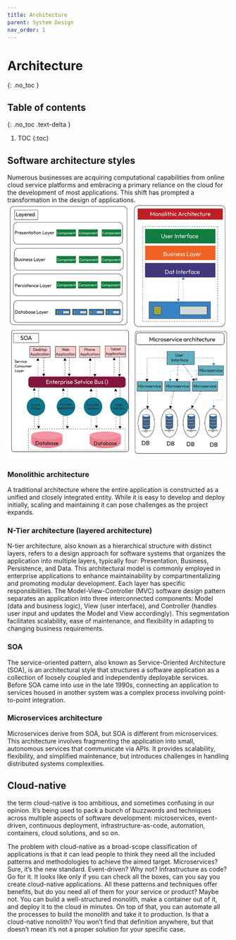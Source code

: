 ```yaml
---
title: Architecture
parent: System Design
nav_order: 1
---
```


# Architecture
{: .no_toc }

## Table of contents
{: .no_toc .text-delta }

1. TOC
{:toc}
## Software architecture styles
Numerous businesses are acquiring computational capabilities from online cloud service platforms 
and embracing a primary reliance on the cloud for the development of most applications. This shift 
has prompted a transformation in the design of applications.
![alt text](image.png)
### Monolithic architecture
A traditional architecture where the entire application is constructed as a unified and closely 
integrated entity.
While it is easy to develop and deploy initially, scaling and maintaining it can pose challenges as the 
project expands.
### N-Tier architecture (layered architecture)
N-tier architecture, also known as a hierarchical structure with distinct layers, refers to a design 
approach for software systems that organizes the application into multiple layers, typically four: 
Presentation, Business, Persistence, and Data. This architectural model is commonly employed in 
enterprise applications to enhance maintainability by compartmentalizing and promoting modular 
development. Each layer has specific responsibilities.
The Model-View-Controller (MVC) software design pattern separates an application into three 
interconnected components: Model (data and business logic), View (user interface), and Controller 
(handles user input and updates the Model and View accordingly).
This segmentation facilitates scalability, ease of maintenance, and flexibility in adapting to changing 
business requirements.
### SOA
The service-oriented pattern, also known as Service-Oriented Architecture (SOA), is an architectural
style that structures a software application as a collection of loosely coupled and independently 
deployable services.
Before SOA came into use in the late 1990s, connecting an application to services housed in another 
system was a complex process involving point-to-point integration.
### Microservices architecture
Microservices derive from SOA, but SOA is different from microservices.
This architecture involves fragmenting the application into small, autonomous services that communicate 
via APIs. It provides scalability, flexibility, and simplified maintenance, but introduces challenges in 
handling distributed systems complexities.
## Cloud-native
the term cloud-native is too ambitious, and sometimes confusing in our 
opinion. It’s being used to pack a bunch of buzzwords and techniques across multiple 
aspects of software development: microservices, event-driven, continuous deployment, 
infrastructure-as-code, automation, containers, cloud solutions, and so on.

The problem with cloud-native as a broad-scope classification of applications is that 
it can lead people to think they need all the included patterns and methodologies to 
achieve the aimed target. Microservices? Sure, it’s the new standard. Event-driven? Why 
not? Infrastructure as code? Go for it. It looks like only if you can check all the boxes, can 
you say you create cloud-native applications. All these patterns and techniques offer 
benefits, but do you need all of them for your service or product? Maybe not. You can 
build a well-structured monolith, make a container out of it, and deploy it to the cloud 
in minutes. On top of that, you can automate all the processes to build the monolith 
and take it to production. Is that a cloud-native nonolith? You won’t find that definition 
anywhere, but that doesn’t mean it’s not a proper solution for your specific case.